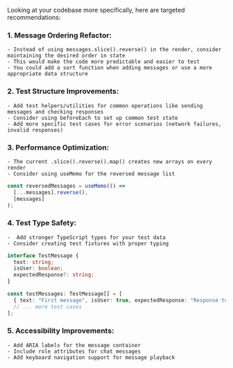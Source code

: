 Looking at your codebase more specifically, here are targeted recommendations:

### 1. Message Ordering Refactor:
    - Instead of using messages.slice().reverse() in the render, consider maintaining the desired order in state
    - This would make the code more predictable and easier to test
    - You could add a sort function when adding messages or use a more appropriate data structure
### 2. Test Structure Improvements:
    - Add test helpers/utilities for common operations like sending messages and checking responses
    - Consider using beforeEach to set up common test state
    - Add more specific test cases for error scenarios (network failures, invalid responses)
### 3. Performance Optimization:
    - The current .slice().reverse().map() creates new arrays on every render
    - Consider using useMemo for the reversed message list

```typescript
const reversedMessages = useMemo(() => 
  [...messages].reverse(), 
  [messages]
);
```

### 4. Test Type Safety:
    -  Add stronger TypeScript types for your test data
    - Consider creating test fixtures with proper typing

```typescript
interface TestMessage {
  text: string;
  isUser: boolean;
  expectedResponse?: string;
}

const testMessages: TestMessage[] = [
  { text: "First message", isUser: true, expectedResponse: "Response to first message" },
  // ... more test cases
];
```

### 5. Accessibility Improvements:
    - Add ARIA labels for the message container
    - Include role attributes for chat messages
    - Add keyboard navigation support for message playback